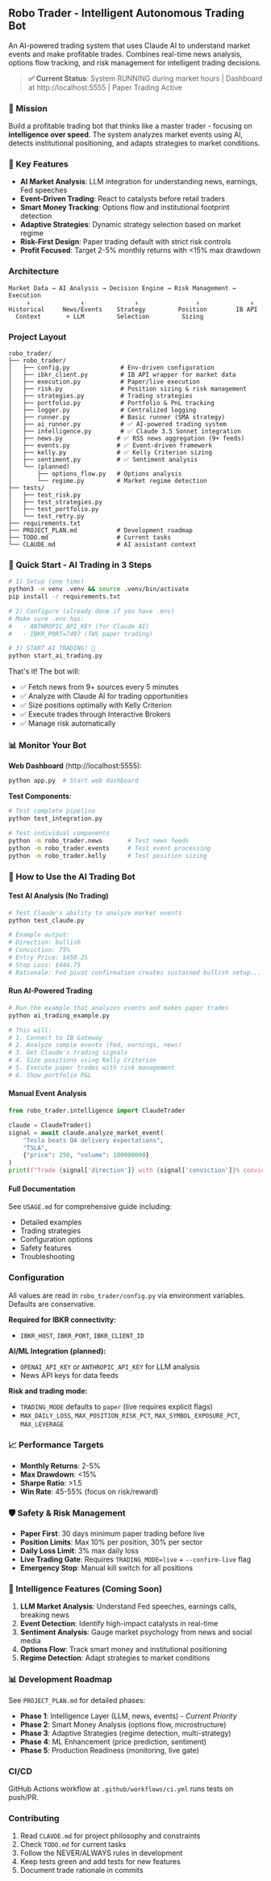 ## Robo Trader - Intelligent Autonomous Trading Bot

An AI-powered trading system that uses Claude AI to understand market events and make profitable trades. Combines real-time news analysis, options flow tracking, and risk management for intelligent trading decisions.

> **✅ Current Status**: System RUNNING during market hours | Dashboard at http://localhost:5555 | Paper Trading Active

### 🎯 Mission
Build a profitable trading bot that thinks like a master trader - focusing on **intelligence over speed**. The system analyzes market events using AI, detects institutional positioning, and adapts strategies to market conditions.

### 🚀 Key Features
- **AI Market Analysis**: LLM integration for understanding news, earnings, Fed speeches
- **Event-Driven Trading**: React to catalysts before retail traders
- **Smart Money Tracking**: Options flow and institutional footprint detection
- **Adaptive Strategies**: Dynamic strategy selection based on market regime
- **Risk-First Design**: Paper trading default with strict risk controls
- **Profit Focused**: Target 2-5% monthly returns with <15% max drawdown

### Architecture
```
Market Data → AI Analysis → Decision Engine → Risk Management → Execution
     ↓              ↓              ↓                ↓              ↓
Historical     News/Events    Strategy         Position        IB API
  Context       + LLM         Selection         Sizing
```

### Project Layout
```
robo_trader/
├── robo_trader/
│   ├── config.py              # Env-driven configuration
│   ├── ibkr_client.py         # IB API wrapper for market data
│   ├── execution.py           # Paper/live execution
│   ├── risk.py                # Position sizing & risk management
│   ├── strategies.py          # Trading strategies
│   ├── portfolio.py           # Portfolio & PnL tracking
│   ├── logger.py              # Centralized logging
│   ├── runner.py              # Basic runner (SMA strategy)
│   ├── ai_runner.py           # ✅ AI-powered trading system
│   ├── intelligence.py        # ✅ Claude 3.5 Sonnet integration
│   ├── news.py               # ✅ RSS news aggregation (9+ feeds)
│   ├── events.py             # ✅ Event-driven framework
│   ├── kelly.py              # ✅ Kelly Criterion sizing
│   ├── sentiment.py          # ✅ Sentiment analysis
│   └── (planned)
│       ├── options_flow.py   # Options analysis
│       └── regime.py         # Market regime detection
├── tests/
│   ├── test_risk.py
│   ├── test_strategies.py
│   ├── test_portfolio.py
│   └── test_retry.py
├── requirements.txt
├── PROJECT_PLAN.md           # Development roadmap
├── TODO.md                   # Current tasks
└── CLAUDE.md                 # AI assistant context
```

### 🚀 Quick Start - AI Trading in 3 Steps

```bash
# 1) Setup (one time)
python3 -m venv .venv && source .venv/bin/activate
pip install -r requirements.txt

# 2) Configure (already done if you have .env)
# Make sure .env has:
#   - ANTHROPIC_API_KEY (for Claude AI)
#   - IBKR_PORT=7497 (TWS paper trading)

# 3) START AI TRADING! 🤖
python start_ai_trading.py
```

That's it! The bot will:
- ✅ Fetch news from 9+ sources every 5 minutes
- ✅ Analyze with Claude AI for trading opportunities  
- ✅ Size positions optimally with Kelly Criterion
- ✅ Execute trades through Interactive Brokers
- ✅ Manage risk automatically

### 📊 Monitor Your Bot

**Web Dashboard** (http://localhost:5555):
```bash
python app.py  # Start web dashboard
```

**Test Components**:
```bash
# Test complete pipeline
python test_integration.py

# Test individual components
python -m robo_trader.news       # Test news feeds
python -m robo_trader.events     # Test event processing
python -m robo_trader.kelly      # Test position sizing
```

### 🎯 How to Use the AI Trading Bot

#### Test AI Analysis (No Trading)
```bash
# Test Claude's ability to analyze market events
python test_claude.py

# Example output:
# Direction: bullish
# Conviction: 75%
# Entry Price: $450.25
# Stop Loss: $444.75
# Rationale: Fed pivot confirmation creates sustained bullish setup...
```

#### Run AI-Powered Trading
```bash
# Run the example that analyzes events and makes paper trades
python ai_trading_example.py

# This will:
# 1. Connect to IB Gateway
# 2. Analyze sample events (Fed, earnings, news)
# 3. Get Claude's trading signals
# 4. Size positions using Kelly Criterion
# 5. Execute paper trades with risk management
# 6. Show portfolio P&L
```

#### Manual Event Analysis
```python
from robo_trader.intelligence import ClaudeTrader

claude = ClaudeTrader()
signal = await claude.analyze_market_event(
    "Tesla beats Q4 delivery expectations",
    "TSLA",
    {"price": 250, "volume": 100000000}
)
print(f"Trade {signal['direction']} with {signal['conviction']}% conviction")
```

#### Full Documentation
See `USAGE.md` for comprehensive guide including:
- Detailed examples
- Trading strategies
- Configuration options
- Safety features
- Troubleshooting

### Configuration
All values are read in `robo_trader/config.py` via environment variables. Defaults are conservative.

**Required for IBKR connectivity:**
- `IBKR_HOST`, `IBKR_PORT`, `IBKR_CLIENT_ID`

**AI/ML Integration (planned):**
- `OPENAI_API_KEY` or `ANTHROPIC_API_KEY` for LLM analysis
- News API keys for data feeds

**Risk and trading mode:**
- `TRADING_MODE` defaults to `paper` (live requires explicit flags)
- `MAX_DAILY_LOSS`, `MAX_POSITION_RISK_PCT`, `MAX_SYMBOL_EXPOSURE_PCT`, `MAX_LEVERAGE`

### 📈 Performance Targets
- **Monthly Returns**: 2-5%
- **Max Drawdown**: <15%
- **Sharpe Ratio**: >1.5
- **Win Rate**: 45-55% (focus on risk/reward)

### 🛡️ Safety & Risk Management
- **Paper First**: 30 days minimum paper trading before live
- **Position Limits**: Max 10% per position, 30% per sector
- **Daily Loss Limit**: 3% max daily loss
- **Live Trading Gate**: Requires `TRADING_MODE=live` + `--confirm-live` flag
- **Emergency Stop**: Manual kill switch for all positions

### 🧠 Intelligence Features (Coming Soon)
1. **LLM Market Analysis**: Understand Fed speeches, earnings calls, breaking news
2. **Event Detection**: Identify high-impact catalysts in real-time
3. **Sentiment Analysis**: Gauge market psychology from news and social media
4. **Options Flow**: Track smart money and institutional positioning
5. **Regime Detection**: Adapt strategies to market conditions

### 📊 Development Roadmap
See `PROJECT_PLAN.md` for detailed phases:
- **Phase 1**: Intelligence Layer (LLM, news, events) - *Current Priority*
- **Phase 2**: Smart Money Analysis (options flow, microstructure)
- **Phase 3**: Adaptive Strategies (regime detection, multi-strategy)
- **Phase 4**: ML Enhancement (price prediction, sentiment)
- **Phase 5**: Production Readiness (monitoring, live gate)

### CI/CD
GitHub Actions workflow at `.github/workflows/ci.yml` runs tests on push/PR.

### Contributing
1. Read `CLAUDE.md` for project philosophy and constraints
2. Check `TODO.md` for current tasks
3. Follow the NEVER/ALWAYS rules in development
4. Keep tests green and add tests for new features
5. Document trade rationale in commits


